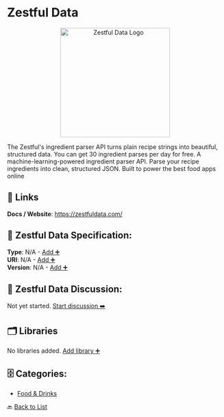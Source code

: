 # Zestful Data
<p align="center">
    <img width="256" src="https://raw.githubusercontent.com/apis-list/apis-list/main/apis/zestful-data/logo_256x256.png" alt="Zestful Data Logo"/>
</p>
The Zestful's ingredient parser API turns plain recipe strings into beautiful, structured data. You can get 30 ingredient parses per day for free.  A machine-learning-powered ingredient parser API. Parse your recipe ingredients into clean, structured JSON. Built to power the best food apps online

##  🔗 Links
**Docs / Website**: https://zestfuldata.com/

## 🧬 Zestful Data Specification:
**Type**: N/A - [Add ➕](https://github.com/apis-list/apis-list/edit/main/apis.yaml#L23049)  
**URI**: N/A - [Add ➕](https://github.com/apis-list/apis-list/edit/main/apis.yaml#L23049)  
**Version**: N/A - [Add ➕](https://github.com/apis-list/apis-list/edit/main/apis.yaml#L23049)

## 💬 Zestful Data Discussion:
Not yet started. [Start discussion ➡️](https://github.com/apis-list/apis-list/discussions/new)

## 🗂️ Libraries

No libraries added. [Add library ➕](https://github.com/apis-list/apis-list/edit/main/apis.yaml#L23049)    


## 🗄️ Categories:
- [Food & Drinks](https://github.com/apis-list/apis-list#food--drinks-)

🔙  [Back to List](https://github.com/apis-list/apis-list)
